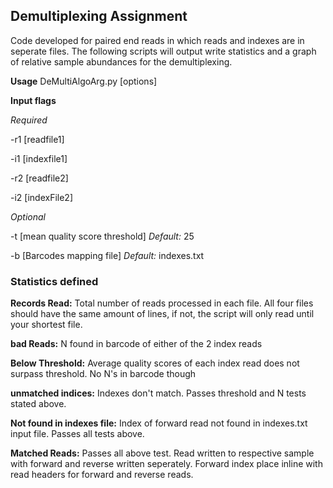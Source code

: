 ## Demultiplexing Assignment
Code developed for paired end reads in which reads and indexes are in seperate files. The following scripts
will output write statistics and a graph of relative sample abundances for the demultiplexing. 

__Usage__ 
DeMultiAlgoArg.py [options]

__Input flags__

_Required_

-r1 [readfile1] 

-i1 [indexfile1] 

-r2 [readfile2] 

-i2 [indexFile2] 

_Optional_

-t [mean quality score threshold] _Default:_ 25

-b [Barcodes mapping file] _Default:_ indexes.txt


### Statistics defined

__Records Read:__ Total number of reads processed in each file. All four files should have the same amount of lines, if not, the script will only read until your shortest file.

__bad Reads:__ N found in barcode of either of the 2 index reads

__Below Threshold:__ Average quality scores of each index read does not surpass threshold. No N's in barcode though

__unmatched indices:__ Indexes don't match. Passes threshold and N tests stated above.

__Not found in indexes file:__ Index of forward read not found in indexes.txt input file. Passes all tests above. 

__Matched Reads:__ Passes all above test. Read written to respective sample with forward and reverse written seperately. Forward index place inline with read headers for forward and reverse reads.